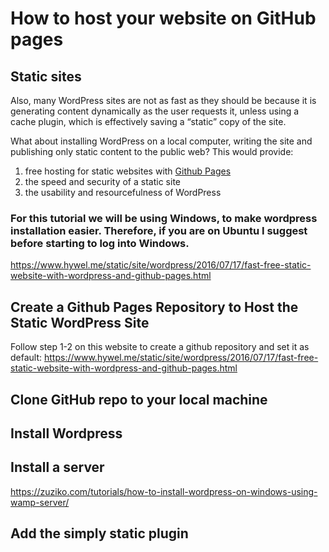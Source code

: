 # How to host your website on GitHub pages 

## Static sites
Also, many WordPress sites are not as fast as they should be because it is generating content dynamically as the user requests it, unless using a cache plugin, which is effectively saving a “static” copy of the site.

What about installing WordPress on a local computer, writing the site and publishing only static content to the public web? This would provide:

1.  free hosting for static websites with  [Github Pages](https://pages.github.com/)
2.  the speed and security of a static site
3.  the usability and resourcefulness of WordPress

### For this tutorial we will be using Windows, to make wordpress installation easier. Therefore, if you are on Ubuntu I suggest before starting to log into Windows.

https://www.hywel.me/static/site/wordpress/2016/07/17/fast-free-static-website-with-wordpress-and-github-pages.html

## Create a Github Pages Repository to Host the Static WordPress Site

Follow step 1-2 on this website to create a github repository and set it as default:
https://www.hywel.me/static/site/wordpress/2016/07/17/fast-free-static-website-with-wordpress-and-github-pages.html

## Clone GitHub repo to your local machine

## Install Wordpress

## Install a server
https://zuziko.com/tutorials/how-to-install-wordpress-on-windows-using-wamp-server/

## Add the simply static plugin



 
